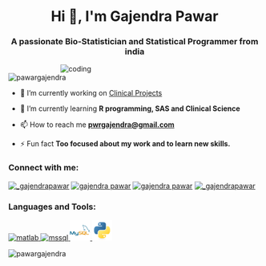 <h1 align="center">Hi 👋, I'm Gajendra Pawar</h1>
<h3 align="center">A passionate Bio-Statistician and Statistical Programmer from india</h3>
<img align="right" alt="coding" width="400" src="https://camo.githubusercontent.com/19db51af5f90f1b152bc0b9078f5fe97053955be5074f03f17019c70345bdcdb/68747470733a2f2f6d69726f2e6d656469756d2e636f6d2f6d61782f313336302f302a37513379765349765f7430696f4a2d5a2e676966">

<p align="left"> <img src="https://komarev.com/ghpvc/?username=pawargajendra&label=Profile%20views&color=0e75b6&style=flat" alt="pawargajendra" /> </p>

- 🔭 I’m currently working on [Clinical Projects](https://github.com/pawargajendra)

- 🌱 I’m currently learning **R programming, SAS and Clinical Science**

- 📫 How to reach me **pwrgajendra@gmail.com**

- ⚡ Fun fact **Too focused about my work and to learn new skills.**

<h3 align="left">Connect with me:</h3>
<p align="left">
<a href="https://twitter.com/_gajendrapawar" target="blank"><img align="center" src="https://raw.githubusercontent.com/rahuldkjain/github-profile-readme-generator/master/src/images/icons/Social/twitter.svg" alt="_gajendrapawar" height="30" width="40" /></a>
<a href="https://linkedin.com/in/gajendra pawar" target="blank"><img align="center" src="https://raw.githubusercontent.com/rahuldkjain/github-profile-readme-generator/master/src/images/icons/Social/linked-in-alt.svg" alt="gajendra pawar" height="30" width="40" /></a>
<a href="https://fb.com/gajendra pawar" target="blank"><img align="center" src="https://raw.githubusercontent.com/rahuldkjain/github-profile-readme-generator/master/src/images/icons/Social/facebook.svg" alt="gajendra pawar" height="30" width="40" /></a>
<a href="https://instagram.com/_gajendrapawar" target="blank"><img align="center" src="https://raw.githubusercontent.com/rahuldkjain/github-profile-readme-generator/master/src/images/icons/Social/instagram.svg" alt="_gajendrapawar" height="30" width="40" /></a>
</p>

<h3 align="left">Languages and Tools:</h3>
<p align="left"> <a href="https://www.mathworks.com/" target="_blank" rel="noreferrer"> <img src="https://upload.wikimedia.org/wikipedia/commons/2/21/Matlab_Logo.png" alt="matlab" width="40" height="40"/> </a> <a href="https://www.microsoft.com/en-us/sql-server" target="_blank" rel="noreferrer"> <img src="https://www.svgrepo.com/show/303229/microsoft-sql-server-logo.svg" alt="mssql" width="40" height="40"/> </a> <a href="https://www.mysql.com/" target="_blank" rel="noreferrer"> <img src="https://raw.githubusercontent.com/devicons/devicon/master/icons/mysql/mysql-original-wordmark.svg" alt="mysql" width="40" height="40"/> </a> <a href="https://www.python.org" target="_blank" rel="noreferrer"> <img src="https://raw.githubusercontent.com/devicons/devicon/master/icons/python/python-original.svg" alt="python" width="40" height="40"/> </a> </p>

<p><img align="center" src="https://github-readme-stats.vercel.app/api/top-langs?username=pawargajendra&show_icons=true&locale=en&layout=compact" alt="pawargajendra" /></p>
